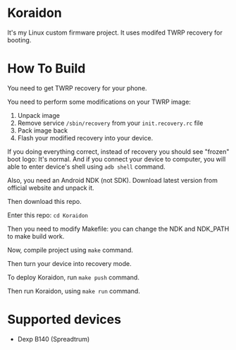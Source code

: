 # Koraidon

It's my Linux custom firmware project. It uses modifed TWRP recovery for booting.

# How To Build

You need to get TWRP recovery for your phone.

You need to perform some modifications on your TWRP image:
1. Unpack image
2. Remove service `/sbin/recovery` from your `init.recovery.rc` file
3. Pack image back
4. Flash your modified recovery into your device.

If you doing everything correct, instead of recovery you should see "frozen" boot logo: It's normal.
And if you connect your device to computer, you will able to enter device's shell using `adb shell` command.

Also, you need an Android NDK (not SDK).
Download latest version from official website and unpack it.

Then download this repo.

Enter this repo: `cd Koraidon`

Then you need to modify Makefile: you can change the NDK and NDK_PATH to make build work.

Now, compile project using `make` command.

Then turn your device into recovery mode.

To deploy Koraidon, run `make push` command.

Then run Koraidon, using `make run` command.

# Supported devices

+ Dexp B140 (Spreadtrum)
